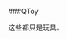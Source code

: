 ###QToy

<div id="pagewrap" class='pagewrap' folder="qtoy" prefix="img">
  <div class='pageblock' id='fullscreen'>
    <div class='slider'>
      <div class='slide' id="img1"></div>
      <div class='slide' id="img2"></div>
      <div class='slide' id="img3"></div>
      <div class='slide' id="img4"></div>
      <div class='slide' id="img5"></div>
      <div class='slide' id="img6"></div>
      <div class='slide' id="img7"></div>
      <div class='slide' id="img8"></div>
      <div class='slide' id="img9"></div>
      <div class='slide' id="img10"></div>
      <div class='slide' id="img11"></div>
      <div class='slide' id="img12"></div>
      <div class='slide' id="img13"></div>
      <div class='slide' id="img14"></div>
      <div class='slide' id="img15"></div>
    </div>
  </div>
</div>

这些都只是玩具。

